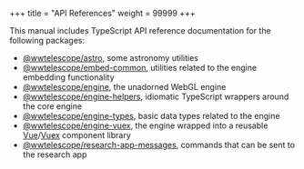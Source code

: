 +++
title = "API References"
weight = 99999
+++

This manual includes TypeScript API reference documentation for the following
packages:

- [@wwtelescope/astro](./astro/), some astronomy utilities
- [@wwtelescope/embed-common](./embed-common/), utilities related to the engine embedding functionality
- [@wwtelescope/engine](./engine/), the unadorned WebGL engine
- [@wwtelescope/engine-helpers](./engine-helpers/), idiomatic TypeScript wrappers around the core engine
- [@wwtelescope/engine-types](./engine-types/), basic data types related to the engine
- [@wwtelescope/engine-vuex](./engine-vuex/), the engine wrapped into a reusable [Vue]/[Vuex] component library
- [@wwtelescope/research-app-messages](./research-app-messages/), commands that
  can be sent to the research app

[Vue]: https://vuejs.org/
[Vuex]: https://vuex.vuejs.org/

